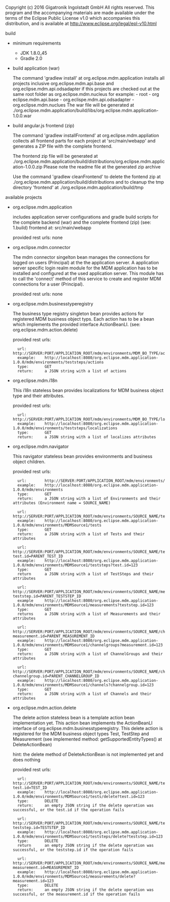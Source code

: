 Copyright (c) 2016 Gigatronik Ingolstadt GmbH
All rights reserved. This program and the accompanying materials
are made available under the terms of the Eclipse Public License v1.0
which accompanies this distribution, and is available at
http://www.eclipse.org/legal/epl-v10.html



build

- minimum requirements
    - JDK 1.8.0_45
    - Gradle 2.0

- build application (war)

    The command 'gradlew install' at org.eclipse.mdm.application installs all projects 
    inclusive org.eclipse.mdm.api.base and org.eclipse.mdm.api.odsadapter if this
    projects are checked out at the same root folder as org.eclipse.mdm.nucleus
    for example:
        -   root
            - org eclipse.mdm.api.base
            - org.eclispe.mdm.api.odsadapter
            - org.eclipse.mdm.nuclues
    The war file will be generated at ./org.eclipse.mdm.application/build/libs/org.eclipse.mdm.application-1.0.0.war

- build angular.js frontend (zip)

    The command 'gradlew installFrontend' at org.eclipse.mdm.appliation collects all frontend 
    parts for each project at 'src/main/webapp' and generates a ZIP file with the complete
    frontend.
    
    The frontend zip file will be generated at ./org.eclipse.mdm.application/build/distributions/org.eclipse.mdm.application-1.0.0.zip
    Please note the readme file at the generated zip archive
    
    Use the command 'gradlew cleanFrontend' to delete the fontend zip at ./org.eclipse.mdm.application/build/distributions 
    and to cleanup the tmp directory 'frontend' at ./org.eclipse.mdm.application/build/tmp


available projects 

- org.eclipse.mdm.application

    includes application server configurations and gradle build scripts for the complete
    backend (war) and the complete frontend (zip) (see: 1.build)
    frontend at: src/main/webapp
    
    provided rest urls: none
    
    
- org.eclipse.mdm.connector

    The mdm connector singelton bean manages the connections for logged on users (Principal) at 
    the the application server. A application server specific login realm module for the MDM application has to
    be installed and configured at the used application server. This module has to call the 'connect' method of 
    this service to create and register MDM connections for a user (Principal).
    
    provided rest urls: none
    
    
- org.eclipse.mdm.businesstyperegistry

    The business type registry singleton bean provides actions for registered MDM business object typs.
    Each action has to be a bean which implements the provided interface ActionBeanLI.
    (see: org.eclipse.mdm.action.delete)

    provided rest urls:
    
        url:        http://SERVER:PORT/APPLICATION_ROOT/mdm/environments/MDM_BO_TYPE/actions
        example:    http://localhost:8080/org.eclipse.mdm.application-1.0.0/mdm/environments/teststeps/actions
        type:       GET
        return:     a JSON string with a list of actions
    
    
- org.eclipse.mdm.i18n

    This i18n stateless bean provides localizations for MDM business object type and their attributes.
    
    provided rest urls:
    
        url:        http://SERVER:PORT/APPLICATION_ROOT/mdm/environments/MDM_BO_TYPE/localizations
        example:    http://localhost:8080/org.eclipse.mdm.application-1.0.0/mdm/environments/teststeps/localizations
        type:       GET
        return:     a JSON string with a list of localizes attributes
       
- org.eclipse.mdm.navigator

    This navigator stateless bean provides environments and business object children. 
    
    provided rest urls:
    
        url:        http://SERVER:PORT/APPLICATION_ROOT/mdm/environments/
        example:    http://localhost:8080/org.eclipse.mdm.application-1.0.0/mdm/environments
        type:       GET
        return:     a JSON string with a list of Environments and their attributes (Environment name = SOURCE_NAME)
              
        url:        http://SERVER:PORT/APPLICATION_ROOT/mdm/environments/SOURCE_NAME/tests
        example:    http://localhost:8080/org.eclipse.mdm.application-1.0.0/mdm/environments/MDMSource1/tests
        type:       GET
        return:     a JSON string with a list of Tests and their attributes
           
        url:        http://SERVER:PORT/APPLICATION_ROOT/mdm/environments/SOURCE_NAME/teststeps?test.id=PARENT_TEST_ID
        example:    http://localhost:8080/org.eclipse.mdm.application-1.0.0/mdm/environments/MDMSource1/teststeps?test.id=123
        type:       GET
        return      a JSON string with a list of TestSteps and their attributes
          
        url:        http://SERVER:PORT/APPLICATION_ROOT/mdm/environments/SOURCE_NAME/measurements?teststep.id=PARENT_TESTSTEP_ID
        example     http://localhost:8080/org.eclipse.mdm.application-1.0.0/mdm/environments/MDMSource1/measurements?teststep.id=123
        type:       GET
        returns     a JSON string with a list of Measurements and their attributes
            
        url:        http://SERVER:PORT/APPLICATION_ROOT/mdm/environments/SOURCE_NAME/channelgroups?measurement.id=PARENT_MEASUREMENT_ID
        example:    http://localhost:8080/org.eclipse.mdm.application-1.0.0/mdm/environments/MDMSource1/channelgroups?measurement.id=123
        type:       GET
        return:     a JSON string with a list of ChannelGroups and their attributes
           
        url:        http://SERVER:PORT/APPLICATION_ROOT/mdm/environments/SOURCE_NAME/channels?channelgroup.id=PARENT_CHANNELGROUP_ID
        example:    http://localhost:8080/org.eclipse.mdm.application-1.0.0/mdm/environments/MDMSource1/channels?channelgroup.id=123
        type:       GET
        return:     a JSON string with a list of Channels and their attributes
          
- org.eclipse.mdm.action.delete

    The delete action stateless bean is a template action bean implementation yet. This action bean implements the
    ActionBeanLI interface of org.eclipse.mdm.businesstyperegistry. This delete action is registered for the MDM business
    object types Test, TestStep and Measurement (see implemented method: getSupportedEntityTypes() at DeleteActionBean)
    
    hint: the delete method of DeleteActionBean is not implemented yet and does nothing
    
    provided rest urls:
    
        url:        http://SERVER:PORT/APPLICATION_ROOT/mdm/environments/SOURCE_NAME/tests/delete?test.id=TEST_ID
        example:    http://localhost:8080/org.eclipse.mdm.application-1.0.0/mdm/environments/MDMSource1/tests/delete?test.id=123
        type:       DELETE
        return:     an empty JSON string if the delete operation was successful, or the test.id if the operation fails
          
        url:        http://SERVER:PORT/APPLICATION_ROOT/mdm/environments/SOURCE_NAME/teststeps/delete?teststep.id=TESTSTEP_ID
        example:    http://localhost:8080/org.eclipse.mdm.application-1.0.0/mdm/environments/MDMSource1/teststeps/delete?teststep.id=123
        type:       DELETE
        return      an empty JSON string if the delete operation was successful, or the teststep.id if the operation fails
    
        url:        http://SERVER:PORT/APPLICATION_ROOT/mdm/environments/SOURCE_NAME/measurements/delete?measurement.id=MEASUREMENT_ID
        example:    http://localhost:8080/org.eclipse.mdm.application-1.0.0/mdm/environments/MDMSource1/measurements/delete?measurement.id=123
        type:       DELETE
        return:     an empty JSON string if the delete operation was successful, or the measurement.id if the operation fails

